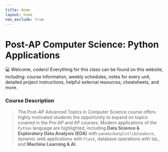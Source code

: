 ```yaml
---
title: Home
layout: home
nav_exclude: true
---
```


# Post-AP Computer Science: Python Applications
💻 Welcome, coders! Everything for this class can be found on this website, including: course information, weekly schedules, notes for every unit, detailed project instructions, helpful external resources, cheatsheets, and more.

### Course Description
> The Post-AP Advanced Topics in Computer Science course offers highly motivated students the opportunity to expand on topics covered in the Pre-AP and AP courses. Modern applications of the `Python` language are highlighted, including **Data Science & Exploratory Data Analysis (EDA)** with `pandas`/`matplotlib`/`seaborn`, dynamic web applications with `Flask`, database operations with `SQL`, and **Machine Learning & AI**.
